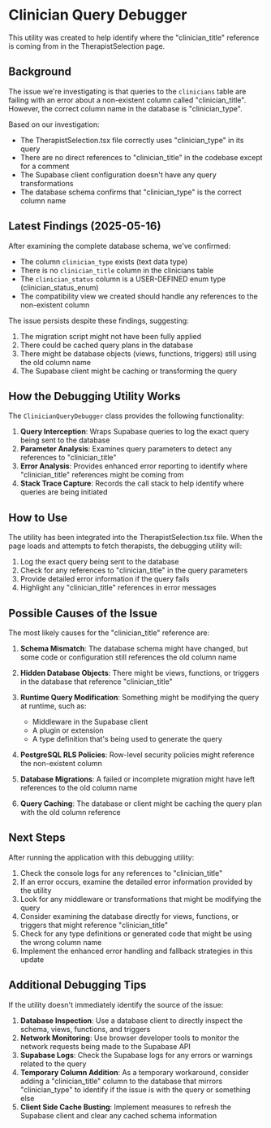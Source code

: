 
# Clinician Query Debugger

This utility was created to help identify where the "clinician_title" reference is coming from in the TherapistSelection page.

## Background

The issue we're investigating is that queries to the `clinicians` table are failing with an error about a non-existent column called "clinician_title". However, the correct column name in the database is "clinician_type".

Based on our investigation:
- The TherapistSelection.tsx file correctly uses "clinician_type" in its query
- There are no direct references to "clinician_title" in the codebase except for a comment
- The Supabase client configuration doesn't have any query transformations
- The database schema confirms that "clinician_type" is the correct column name

## Latest Findings (2025-05-16)

After examining the complete database schema, we've confirmed:
- The column `clinician_type` exists (text data type)
- There is no `clinician_title` column in the clinicians table
- The `clinician_status` column is a USER-DEFINED enum type (clinician_status_enum)
- The compatibility view we created should handle any references to the non-existent column

The issue persists despite these findings, suggesting:
1. The migration script might not have been fully applied
2. There could be cached query plans in the database
3. There might be database objects (views, functions, triggers) still using the old column name
4. The Supabase client might be caching or transforming the query

## How the Debugging Utility Works

The `ClinicianQueryDebugger` class provides the following functionality:

1. **Query Interception**: Wraps Supabase queries to log the exact query being sent to the database
2. **Parameter Analysis**: Examines query parameters to detect any references to "clinician_title"
3. **Error Analysis**: Provides enhanced error reporting to identify where "clinician_title" references might be coming from
4. **Stack Trace Capture**: Records the call stack to help identify where queries are being initiated

## How to Use

The utility has been integrated into the TherapistSelection.tsx file. When the page loads and attempts to fetch therapists, the debugging utility will:

1. Log the exact query being sent to the database
2. Check for any references to "clinician_title" in the query parameters
3. Provide detailed error information if the query fails
4. Highlight any "clinician_title" references in error messages

## Possible Causes of the Issue

The most likely causes for the "clinician_title" reference are:

1. **Schema Mismatch**: The database schema might have changed, but some code or configuration still references the old column name
2. **Hidden Database Objects**: There might be views, functions, or triggers in the database that reference "clinician_title"
3. **Runtime Query Modification**: Something might be modifying the query at runtime, such as:
   - Middleware in the Supabase client
   - A plugin or extension
   - A type definition that's being used to generate the query

4. **PostgreSQL RLS Policies**: Row-level security policies might reference the non-existent column
5. **Database Migrations**: A failed or incomplete migration might have left references to the old column name
6. **Query Caching**: The database or client might be caching the query plan with the old column reference

## Next Steps

After running the application with this debugging utility:

1. Check the console logs for any references to "clinician_title"
2. If an error occurs, examine the detailed error information provided by the utility
3. Look for any middleware or transformations that might be modifying the query
4. Consider examining the database directly for views, functions, or triggers that might reference "clinician_title"
5. Check for any type definitions or generated code that might be using the wrong column name
6. Implement the enhanced error handling and fallback strategies in this update

## Additional Debugging Tips

If the utility doesn't immediately identify the source of the issue:

1. **Database Inspection**: Use a database client to directly inspect the schema, views, functions, and triggers
2. **Network Monitoring**: Use browser developer tools to monitor the network requests being made to the Supabase API
3. **Supabase Logs**: Check the Supabase logs for any errors or warnings related to the query
4. **Temporary Column Addition**: As a temporary workaround, consider adding a "clinician_title" column to the database that mirrors "clinician_type" to identify if the issue is with the query or something else
5. **Client Side Cache Busting**: Implement measures to refresh the Supabase client and clear any cached schema information
